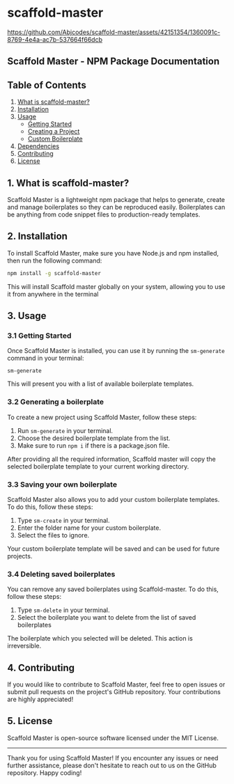 # scaffold-master


https://github.com/Abjcodes/scaffold-master/assets/42151354/1360091c-8769-4e4a-ac7b-537664f66dcb



## Scaffold Master - NPM Package Documentation

## Table of Contents

1. [What is scaffold-master?](#what-is-scaffold-master)
2. [Installation](#installation)
3. [Usage](#usage)
    - [Getting Started](#getting-started)
    - [Creating a Project](#creating-a-project)
    - [Custom Boilerplate](#custom-boilerplate)
4. [Dependencies](#dependencies)
5. [Contributing](#contributing)
6. [License](#license)

## 1. What is scaffold-master?

Scaffold Master is a lightweight npm package that helps to generate, create and manage boilerplates so they can be reproduced easily. Boilerplates can be anything from code snippet files to production-ready templates.

## 2. Installation

To install Scaffold Master, make sure you have Node.js and npm installed, then run the following command:

```bash
npm install -g scaffold-master
```

This will install Scaffold master globally on your system, allowing you to use it from anywhere in the terminal

3\. Usage
---------

### 3.1 Getting Started

Once Scaffold Master is installed, you can use it by running the `sm-generate` command in your terminal:

`sm-generate`

This will present you with a list of available boilerplate templates.

### 3.2 Generating a boilerplate

To create a new project using Scaffold Master, follow these steps:

1.  Run `sm-generate` in your terminal.
2.  Choose the desired boilerplate template from the list.
3.  Make sure to run `npm i` if there is a package.json file.

After providing all the required information, Scaffold master will copy the selected boilerplate template to your current working directory.

### 3.3 Saving your own boilerplate

Scaffold Master also allows you to add your custom boilerplate templates. To do this, follow these steps:

1.  Type `sm-create` in your terminal.
2.  Enter the folder name for your custom boilerplate.
3.  Select the files to ignore.

Your custom boilerplate template will be saved and can be used for future projects.

### 3.4 Deleting saved boilerplates

You can remove any saved boilerplates using Scaffold-master. To do this, follow these steps:

1. Type `sm-delete` in your terminal.
2. Select the boilerplate you want to delete from the list of saved boilerplates

The boilerplate which you selected will be deleted. This action is irreversible.

4\. Contributing
----------------

If you would like to contribute to Scaffold Master, feel free to open issues or submit pull requests on the project's GitHub repository. Your contributions are highly appreciated!

5\. License
-----------

Scaffold Master is open-source software licensed under the MIT License. 

* * * * *

Thank you for using Scaffold Master! If you encounter any issues or need further assistance, please don't hesitate to reach out to us on the GitHub repository. Happy coding!
